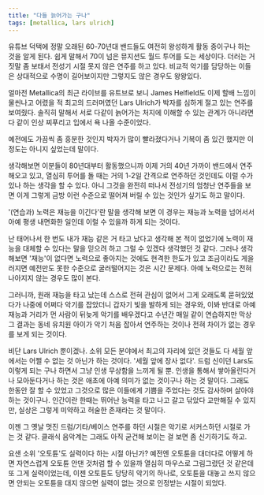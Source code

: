```yaml
---
title: "다들 늙어가는 구나"
tags: [metallica, lars ulrich]
---
```


유튜브 덕택에 정말 오래된 60-70년대 밴드들도 여전히 왕성하게 활동 중이구나 하는 것을 알게 된다. 쉽게 말해서 70이 넘은 뮤지션도 월드 투어를 도는 세상이다. 더러는 거짓말 좀 보태서 전성기 시절 못지 않은 연주를 하고 있다. 비교적 악기를 담당하는 이들은 상대적으로 수명이 길어보이지만 그렇지도 않은 경우도 왕왕있다.

얼마전 Metallica의 최근 라이브를 유트브로 보니 James Helfield도 이제 할배 느낌이 물씬나고 어렸을 적 최고의 드러머였던 Lars Ulrich가 박자를 심하게 절고 있는 연주를 보여줬다. 솔직히 말해서 서로 다같이 늙어가는 처지에 이해할 수 있는 관계가 아니라면 다 같이 인상 찌푸리고 입에서 욕 나올 수준이었다. 

예전에도 가끔씩 좀 흥분한 것인지 박자가 많이 빨라졌다거나 기복이 좀 있긴 했지만 이 정도는 아니지 싶었는데 말이다.

생각해보면 이분들이 80년대부터 활동했으니까 이제 거의 40년 가까이 밴드에서 연주해오고 있고, 열심히 투어를 돌 때는 거의 1-2일 간격으로 연주하던 것인데도 이럴 수가 있나 하는 생각을 할 수 있다. 아니 그것을 완전히 떠나서 전성기의 엄청난 연주들을 보면 이게 그렇게 금방 이런 수준으로 떨어져 버릴 수 있는 것인가 싶기도 하고 말이다. 

'(연습과) 노력은 재능을 이긴다'란 말을 생각해 보면 이 경우는 재능과 노력을 넘어서서 아예 평생 내면화한 일인데 이럴 수 있을까 하게 되는 것이다. 

난 태어나서 한 번도 내가 재능 같은 거 타고 났다고 생각해 본 적이 없었기에 노력이 재능을 대체할 수 있다는 말을 믿으려 하고 그럴 수 있겠다 생각했던 것 같다. 그러나 생각해보면 '재능'이 없다면 노력으로 좋아지는 것에도 현격한 한도가 있고 조금이라도 게을러지면 예전만도 못한 수준으로 굴러떨어지는 것은 시간 문제다. 아예 노력으로는 전혀 나아지지 않는 경우도 많이 본다.

그러니까, 원래 재능을 타고 났는데 스스로 전혀 관심이 없어서 그게 오래도록 묻혀있었다가 나중에 어쩌다 악기를 잡았더니 갑자기 빛을 발하게 되는 경우와, 이봐 반대로 아예 재능과 거리가 먼 사람이 뒤늦게 악기를 배우겠다고 수년간 매일 같이 연습하지만 막상 그 결과는 동네 유치원 아이가 악기 처음 잡아서 연주하는 것이나 전혀 차이가 없는 경우를 보게 되는 것이다. 

비단 Lars Ulrich 뿐이겠나. 소위 모든 분야에서 최고의 자리에 있던 것들도 다 세월 앞에서는 어쩔 수 없는 것 아닌가 하는 것이다. '세월 앞에 장사 없다'. 드럼 신이던 Lars도 이렇게 되는 구나 하면서 그냥 인생 무상함을 느끼게 될 뿐. 인생을 통해서 쌓아올린다거나 모아둔다거나 하는 것은 애초에 아예 의미가 없는 것이구나 하는 것 말이다. 그래도 한동안 잘 할 수 있었고 그것으로 많은 이들에게 기쁨을 주었다는 것도 감사하며 살아야 하는 것이구나. 인간이란 한때는 뛰어난 능력을 타고 나고 갈고 닦았다 교만해질 수 있지만, 실상은 그렇게 미약하고 허술한 존재라는 것 말이다.

이젠 그 옛날 멋진 드럼/기타/베이스 연주를 하던 시절은 악기로 서커스하던 시절로 가는 것 같다. 클래식 음악계는 그래도 아직 굳건해 보이는 걸 보면 좀 신기하기도 하고. 

요샌 소위 '오토튠'도 실력이다 하는 시절 아닌가? 예전엔 오토튠을 대더다로 어떻게 하면 자연스럽게 오토튠 안댄 것처럼 할 수 있을까 열심히 마우스로 그림그렸던 것 같은데 또 그게 실력이었는데, 이젠 오토튠도 당당히 악기의 하나로, 오토튠을 대놓고 쓰지 않으면 안되는 오토튠을 대지 않으면 실력이 없는 것으로 인정받는 시절이 되었다. 
